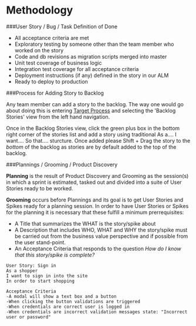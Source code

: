 Methodology
===========


###User Story / Bug / Task Definition of Done

* All acceptance criteria are met
* Exploratory testing by someone other than the team member who worked on the story
* Code and db revisions as migration scripts merged into master
* Unit test coverage of business logic
* Integration test coverage for all acceptance criteria
* Deployment instructions (if any) defined in the story in our ALM 
* Ready to deploy to production

###Process for Adding Story to Backlog

Any team member can add a story to the backlog. The way one would go about doing this is entering [Target Process](https://orchardmile.tpondemand.com) and selecting the 'Backlog Stories' view from the left hand navigation.

Once in the Backlog Stories view, click the green plus box in the bottom right corner of the stories list and add a story using traditional As a.... I want.... So that.... sturcture. Once added please Shift + Drag the story to the _bottom_ of the backlog as stories are by default added to the top of the backlog.  

###Plannings / Grooming / Product Discovery

**Planning** is the result of Product Discovery and Grooming as the session(s) in which a sprint is estimated, tasked out and divided into a suite of User Stories ready to be worked.

**Grooming** occurs before Plannings and its goal is to get User Stories and Spikes ready for a planning session. In order to have User Stories or Spikes for the planning it is necessary that these fulfill a minimum prerrequisites: 
* A Title that summarizes the WHAT is the story/spike about
* A Description that includes WHO, WHAT and WHY the story/spike must be carried out from the business value perspective and if possible from the user stand-point. 
* An Acceptance Criteria that responds to the question *How do I know that this story/spike is complete?*

```gherkin
User Story: Sign in
As a shopper
I want to sign in into the site
In order to start shopping

Acceptance Criteria
-A modal will show a text box and a button
-When clicking the button validations are triggered
-When credentials are correct user is logged in
-When credentials are incorrect validation messages state: "Incorrect user or password"
```
